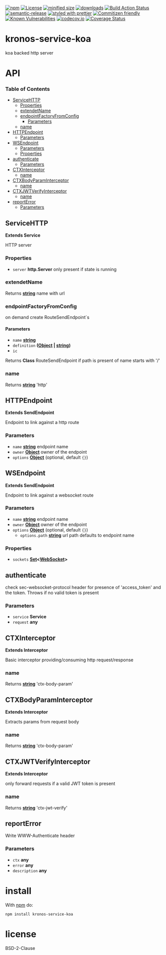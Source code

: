 [![npm](https://img.shields.io/npm/v/@kronos-integration/service-http.svg)](https://www.npmjs.com/package/@kronos-integration/service-http)
[![License](https://img.shields.io/badge/License-BSD%203--Clause-blue.svg)](https://opensource.org/licenses/BSD-3-Clause)
[![minified size](https://badgen.net/bundlephobia/min/@kronos-integration/service-http)](https://bundlephobia.com/result?p=@kronos-integration/service-http)
[![downloads](http://img.shields.io/npm/dm/@kronos-integration/service-http.svg?style=flat-square)](https://npmjs.org/package/@kronos-integration/service-http)
[![Build Action Status](https://img.shields.io/endpoint.svg?url=https%3A%2F%2Factions-badge.atrox.dev%2FKronos-Integration%2Fservice-http%2Fbadge&style=flat)](https://actions-badge.atrox.dev/Kronos-Integration/service-http/goto)
[![semantic-release](https://img.shields.io/badge/%20%20%F0%9F%93%A6%F0%9F%9A%80-semantic--release-e10079.svg)](https://github.com/Kronos-Integration/service-http.git)
[![styled with prettier](https://img.shields.io/badge/styled_with-prettier-ff69b4.svg)](https://github.com/prettier/prettier)
[![Commitizen friendly](https://img.shields.io/badge/commitizen-friendly-brightgreen.svg)](http://commitizen.github.io/cz-cli/)
[![Known Vulnerabilities](https://snyk.io/test/github/Kronos-Integration/service-http/badge.svg)](https://snyk.io/test/github/Kronos-Integration/service-http)
[![codecov.io](http://codecov.io/github/Kronos-Integration/service-http/coverage.svg?branch=master)](http://codecov.io/github/Kronos-Integration/service-http?branch=master)
[![Coverage Status](https://coveralls.io/repos/Kronos-Integration/service-http/badge.svg)](https://coveralls.io/r/Kronos-Integration/service-http)

# kronos-service-koa

koa backed http server

# API

<!-- Generated by documentation.js. Update this documentation by updating the source code. -->

### Table of Contents

-   [ServiceHTTP](#servicehttp)
    -   [Properties](#properties)
    -   [extendetName](#extendetname)
    -   [endpointFactoryFromConfig](#endpointfactoryfromconfig)
        -   [Parameters](#parameters)
    -   [name](#name)
-   [HTTPEndpoint](#httpendpoint)
    -   [Parameters](#parameters-1)
-   [WSEndpoint](#wsendpoint)
    -   [Parameters](#parameters-2)
    -   [Properties](#properties-1)
-   [authenticate](#authenticate)
    -   [Parameters](#parameters-3)
-   [CTXInterceptor](#ctxinterceptor)
    -   [name](#name-1)
-   [CTXBodyParamInterceptor](#ctxbodyparaminterceptor)
    -   [name](#name-2)
-   [CTXJWTVerifyInterceptor](#ctxjwtverifyinterceptor)
    -   [name](#name-3)
-   [reportError](#reporterror)
    -   [Parameters](#parameters-4)

## ServiceHTTP

**Extends Service**

HTTP server

### Properties

-   `server` **http.Server** only present if state is running

### extendetName

Returns **[string](https://developer.mozilla.org/docs/Web/JavaScript/Reference/Global_Objects/String)** name with url

### endpointFactoryFromConfig

on demand create RouteSendEndpoint´s

#### Parameters

-   `name` **[string](https://developer.mozilla.org/docs/Web/JavaScript/Reference/Global_Objects/String)** 
-   `definition` **([Object](https://developer.mozilla.org/docs/Web/JavaScript/Reference/Global_Objects/Object) \| [string](https://developer.mozilla.org/docs/Web/JavaScript/Reference/Global_Objects/String))** 
-   `ic`  

Returns **Class** RouteSendEndpoint if path is present of name starts with '/'

### name

Returns **[string](https://developer.mozilla.org/docs/Web/JavaScript/Reference/Global_Objects/String)** 'http'

## HTTPEndpoint

**Extends SendEndpoint**

Endpoint to link against a http route

### Parameters

-   `name` **[string](https://developer.mozilla.org/docs/Web/JavaScript/Reference/Global_Objects/String)** endpoint name
-   `owner` **[Object](https://developer.mozilla.org/docs/Web/JavaScript/Reference/Global_Objects/Object)** owner of the endpoint
-   `options` **[Object](https://developer.mozilla.org/docs/Web/JavaScript/Reference/Global_Objects/Object)**  (optional, default `{}`)

## WSEndpoint

**Extends SendEndpoint**

Endpoint to link against a websocket route

### Parameters

-   `name` **[string](https://developer.mozilla.org/docs/Web/JavaScript/Reference/Global_Objects/String)** endpoint name
-   `owner` **[Object](https://developer.mozilla.org/docs/Web/JavaScript/Reference/Global_Objects/Object)** owner of the endpoint
-   `options` **[Object](https://developer.mozilla.org/docs/Web/JavaScript/Reference/Global_Objects/Object)**  (optional, default `{}`)
    -   `options.path` **[string](https://developer.mozilla.org/docs/Web/JavaScript/Reference/Global_Objects/String)** url path defaults to endpoint name

### Properties

-   `sockets` **[Set](https://developer.mozilla.org/docs/Web/JavaScript/Reference/Global_Objects/Set)&lt;[WebSocket](https://developer.mozilla.org/docs/WebSockets)>** 

## authenticate

check sec-websocket-protocol header for presence of
'access_token' and the token.
Throws if no valid token is present

### Parameters

-   `service` **Service** 
-   `request` **any** 

## CTXInterceptor

**Extends Interceptor**

Basic interceptor providing/consuming http request/response

### name

Returns **[string](https://developer.mozilla.org/docs/Web/JavaScript/Reference/Global_Objects/String)** 'ctx-body-param'

## CTXBodyParamInterceptor

**Extends Interceptor**

Extracts params from request body

### name

Returns **[string](https://developer.mozilla.org/docs/Web/JavaScript/Reference/Global_Objects/String)** 'ctx-body-param'

## CTXJWTVerifyInterceptor

**Extends Interceptor**

only forward requests if a valid JWT token is present

### name

Returns **[string](https://developer.mozilla.org/docs/Web/JavaScript/Reference/Global_Objects/String)** 'ctx-jwt-verify'

## reportError

Write WWW-Authenticate header

### Parameters

-   `ctx` **any** 
-   `error` **any** 
-   `description` **any** 

# install

With [npm](http://npmjs.org) do:

```shell
npm install kronos-service-koa
```

# license

BSD-2-Clause
